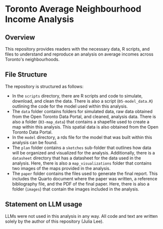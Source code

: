 # Toronto Average Neighbourhood Income Analysis

## Overview

This repository provides readers with the necessary data, R scripts, and files to understand and reproduce an analysis on average incomes across Toronto's neighbourhoods.

## File Structure

The repository is structured as follows:

- In the `scripts` directory, there are R scripts and code to simulate, download, and clean the data. There is also a script (`05-model_data.R`) outlining the code for the model used within this analysis.
- The `data` folder contains folders for simulated data, raw data obtained from the Open Toronto Data Portal, and cleaned, analysis data. There is also a folder (`03-map_data`) that contains a shapefile used to create a map within this analysis. This spatial data is also obtained from the Open Toronto Data Portal. 
- In the `model` directory, a rds file for the model that was built within this analysis can be found.
- The `plan` folder contains a `sketches` sub-folder that outlines how data will be organized and visualized for the analysis. Additionally, there is a `datasheet` directory that has a datasheet for the data used in the analysis. Here, there is also a `map_visualizations` folder that contains two images of the maps provided in the analysis.
- The `paper` folder contains the files used to generate the final report. This includes the Quarto document where the paper was written, a reference bibliography file, and the PDF of the final paper. Here, there is also a folder (`images`) that contain the images included in the analysis.

## Statement on LLM usage

LLMs were not used in this analysis in any way. All code and text are written solely by the author of this repository (Julia Lee).
